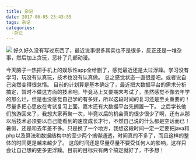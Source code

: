 ```yaml
---
title: 杂记
date: 2017-06-05 23:43:55
tags: 杂记
categories:
  -杂记
---
```

![](http://ojrw3x8j2.bkt.clouddn.com/17-6-6/21776345.jpg)
好久好久没有写过东西了，最近说事很多其实也不是很多，反正还是一堆杂事，然后加上贪玩，恶补了几部动漫。
<!--more-->
今天脑子一热把手机上的娱乐性app全给删了，感觉最近还是太过浮躁。学习没有学习，玩没有认真玩，技术也没有认真做。
总之感觉状态一直很差吧。或者说自己突然变得很怠惰。
目前的计划算是基本确定了，最近把大数据平台的需求分析搞定，暂时不做这方面的技术吧，毕竟马上又要期末考试了。虽然感觉不像去年学的那么烂，但是也没感觉自己学的有多好，所以这段时间的复习还是至关重要的！尽量多把心思放在考试复习上面，嘉木还有大数据平台先搁置一下。
之后学长他们旅游回来了，我想大家再聚一次，毕竟以后的机会真的很少很少了啊，还有从那以后技术必须要以自己能看到的速度成长才行，不然自己说的什么都是空话而已！
暑假，还是和去年差不多。只是换了一个地方，我想这段时间一定一定要把java和php以及算法和数据结构中的至少两个搞得通透，时间真的不多了，而且这样的整体的时间更是越来越少了。
这段时间还是尽量尽量不要受任何人的影响，这样只会让自己想的更多更浮躁。目前的目标只有两个搞定就好了，不多想！
